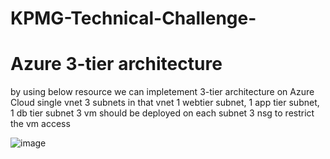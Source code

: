 # KPMG-Technical-Challenge-


Azure 3-tier architecture 
==========================

by using below resource we can impletement 3-tier architecture on Azure Cloud
single vnet
3 subnets in that vnet
1 webtier subnet, 1 app tier subnet, 1 db tier subnet
3 vm should be deployed on each subnet
3 nsg to restrict the vm access

![image](https://user-images.githubusercontent.com/60712121/206369067-9bcde5e8-0d61-4280-b39e-714c3e85ba95.png)
